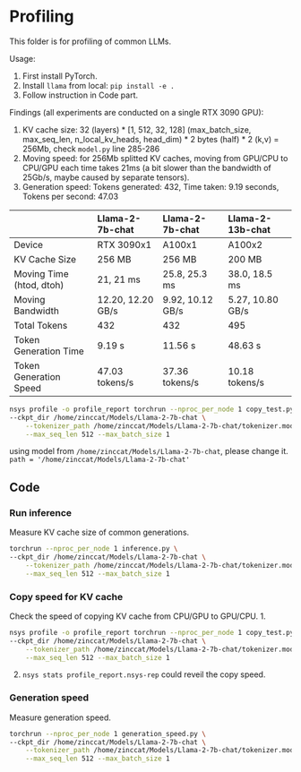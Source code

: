# Profiling

This folder is for profiling of common LLMs.

Usage:

1. First install PyTorch.
2. Install `llama` from local: `pip install -e .`
3. Follow instruction in Code part.

Findings (all experiments are conducted on a single RTX 3090 GPU):
1. KV cache size: 32 (layers) * [1, 512, 32, 128] (max_batch_size, max_seq_len, n_local_kv_heads, head_dim) * 2 bytes (half) * 2 (k,v) = 256Mb, check `model.py` line 285-286
2. Moving speed: for 256Mb splitted KV caches, moving from GPU/CPU to CPU/GPU each time takes 21ms (a bit slower than the bandwidth of 25Gb/s, maybe caused by separate tensors).
3. Generation speed: Tokens generated: 432, Time taken: 9.19 seconds, Tokens per second: 47.03

|                          | Llama-2-7b-chat  | Llama-2-7b-chat | Llama-2-13b-chat |
| :----------------------- | :--------------  | :-------------  | :--------------- |
| Device                   | RTX 3090x1       | A100x1          | A100x2           |
| KV Cache Size            | 256 MB           | 256 MB          | 200 MB           |
| Moving Time (htod, dtoh) | 21, 21 ms        | 25.8, 25.3 ms   | 38.0, 18.5 ms    |
| Moving Bandwidth         | 12.20, 12.20 GB/s| 9.92, 10.12 GB/s| 5.27, 10.80 GB/s |
| Total Tokens             | 432              | 432             | 495              |
| Token Generation Time    | 9.19 s           | 11.56 s         | 48.63 s          |
| Token Generation Speed   | 47.03 tokens/s   | 37.36 tokens/s  | 10.18 tokens/s   |


```bash
nsys profile -o profile_report torchrun --nproc_per_node 1 copy_test.py \
--ckpt_dir /home/zinccat/Models/Llama-2-7b-chat \
    --tokenizer_path /home/zinccat/Models/Llama-2-7b-chat/tokenizer.model \
    --max_seq_len 512 --max_batch_size 1
```

using model from `/home/zinccat/Models/Llama-2-7b-chat`, please change it.
`path = '/home/zinccat/Models/Llama-2-7b-chat'`

## Code
### Run inference
Measure KV cache size of common generations.
```bash
torchrun --nproc_per_node 1 inference.py \
--ckpt_dir /home/zinccat/Models/Llama-2-7b-chat \
    --tokenizer_path /home/zinccat/Models/Llama-2-7b-chat/tokenizer.model \
    --max_seq_len 512 --max_batch_size 1
```

### Copy speed for KV cache
Check the speed of copying KV cache from CPU/GPU to GPU/CPU.
1. 
```bash
nsys profile -o profile_report torchrun --nproc_per_node 1 copy_test.py \
--ckpt_dir /home/zinccat/Models/Llama-2-7b-chat \
    --tokenizer_path /home/zinccat/Models/Llama-2-7b-chat/tokenizer.model \
    --max_seq_len 512 --max_batch_size 1
```
2. `nsys stats profile_report.nsys-rep` could reveil the copy speed.

### Generation speed
Measure generation speed.
```bash
torchrun --nproc_per_node 1 generation_speed.py \
--ckpt_dir /home/zinccat/Models/Llama-2-7b-chat \
    --tokenizer_path /home/zinccat/Models/Llama-2-7b-chat/tokenizer.model \
    --max_seq_len 512 --max_batch_size 1
```